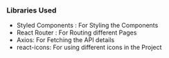 ### Libraries Used 

- Styled Components : For Styling the Components 
- React Router : For Routing different Pages
- Axios: For Fetching the API details 
- react-icons: For using different icons in the Project 
